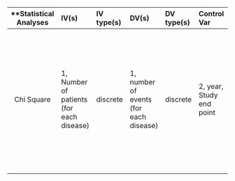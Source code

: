 
| **Statistical Analyses	|  IV(s)  |  IV type(s) |  DV(s)  |  DV type(s)  |  Control Var | Control Var type  | Question to be answered | _H0_ | alpha | link to paper **| 
|:----------:|:----------|:------------|:-------------|:-------------|:------------|:------------- |:------------------|:----:|:-------:|:-------|
Chi Square	| 1, Number of patients (for each disease) | discrete | 1, number of events (for each disease) | discrete | 2, year, Study end point | categorical | 	 Do HER2+ patients elicited benefit in DFS , LRFS  and DDFS when compared to TNBC counterparts. | HER2+ patients elicited more of equal benefit in DFS , LRFS  and DDFS when compared to TNBC counterparts.  | 0.05 | [For or against Adjuvant Trastuzumab for pT1a-bN0M0 Breast Cancer Patients with HER2-Positive Tumors: A Meta-Analysis of Published Literatures](http://journals.plos.org/plosone/article?id=10.1371/journal.pone.0083646) |
  |||||||||
  
